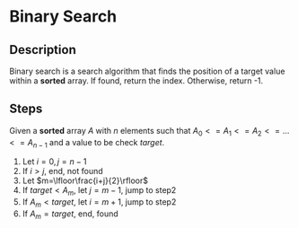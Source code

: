 # Binary Search

## Description

Binary search is a search algorithm that finds the position of a target value within a **sorted** array.
If found, return the index. Otherwise, return -1.

## Steps

Given a **sorted** array $A$ with $n$ elements such that       $A_0<=A_1<=A_2<=...<=A_{n-1}$ and a value to be check $target$.

1. Let $i=0, j=n-1$
2. If $i>j$, end, not found
3. Let $m=\lfloor\frac{i+j}{2}\rfloor$
4. If $`target<A_m`$, let $j=m-1$, jump to step2
5. If $`A_m<target`$, let $i=m+1$, jump to step2
6. If $A_m=target$, end, found

